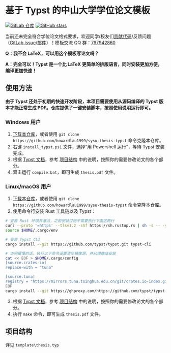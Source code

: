 # 基于 Typst 的中山大学学位论文模板
[![GitLab 仓库](https://gitlab.com/sysu-gitlab/thesis-template/better-thesis/-/badges/release.svg?style=flat-square)](https://gitlab.com/sysu-gitlab/thesis-template/better-thesis) [![GitHub stars](https://img.shields.io/github/stars/sysu/better-thesis.svg?style=social&label=Star&maxAge=2592000)](https://github.com/sysu/better-thesis)

当前还未完全符合学位论文格式要求，欢迎同学/校友们[贡献代码](https://gitlab.com/sysu-gitlab/thesis-template/better-thesis/-/merge_requests/new)/反馈问题（[GitLab issue](https://gitlab.com/sysu-gitlab/thesis-template/better-thesis/-/issues/new)/[邮件](mailto:contact-project+sysu-gitlab-thesis-template-better-thesis-57823416-issue-@incoming.gitlab.com)）！模板交流 QQ 群：[797942860](https://jq.qq.com/?_wv=1027&k=m58va1kd)

**Q：我不会 LaTeX，可以用这个模板写论文吗？**

**A：完全可以！Typst 是一个比 LaTeX 更简单的排版语言，同时安装更加方便，编译更加快速！**

## 使用方法

**由于 Typst 还处于初期的快速开发阶段，本项目需要使用从源码编译的 Typst 版本才能正常生成 PDF。仓库提供了一键安装脚本，按照使用说明运行即可。**

<!-- TODO: 提供 typst.universe 版本 -->

### Windows 用户

1. [下载本仓库](https://github.com/howardlau1999/sysu-thesis-typst/archive/refs/heads/master.zip)，或者使用 `git clone https://github.com/howardlau1999/sysu-thesis-typst` 命令克隆本仓库。
2. 右键 `install_typst.ps1` 文件，选择“用 Powershell 运行”，等待 Typst 安装完成。
3. 根据 [Typst 文档](https://typst.app/docs/)，参考 [项目结构](#项目结构) 中的说明，按照你的需要修改论文的各个部分。
4. 双击运行 `compile.bat`，即可生成 `thesis.pdf` 文件。

### Linux/macOS 用户

1. [下载本仓库](https://github.com/howardlau1999/sysu-thesis-typst/archive/refs/heads/master.zip)，或者使用 `git clone https://github.com/howardlau1999/sysu-thesis-typst` 命令克隆本仓库。
2. 使用命令行安装 Rust 工具链以及 Typst：

```bash
# 安装 Rust 环境并激活，之前安装过则不需要执行下面这两行
curl --proto '=https' --tlsv1.2 -sSf https://sh.rustup.rs | sh -s -- -y
source $HOME/.cargo/env

# 安装 Typst CLI
cargo install --git https://github.com/typst/typst.git typst-cli

# 访问缓慢的话，执行以下命令设置清华镜像源，并从镜像站安装
cat << EOF > $HOME/.cargo/config
[source.crates-io]
replace-with = "tuna"

[source.tuna]
registry = "https://mirrors.tuna.tsinghua.edu.cn/git/crates.io-index.git"
EOF
cargo install --git https://ghproxy.com/https://github.com/typst/typst.git
```

3. 根据 [Typst 文档](https://typst.app/docs/)，参考 [项目结构](#项目结构) 中的说明，按照你的需要修改论文的各个部分。
4. 执行 `make` 命令，即可生成 `thesis.pdf` 文件。

## 项目结构
详见 `template\thesis.typ`

